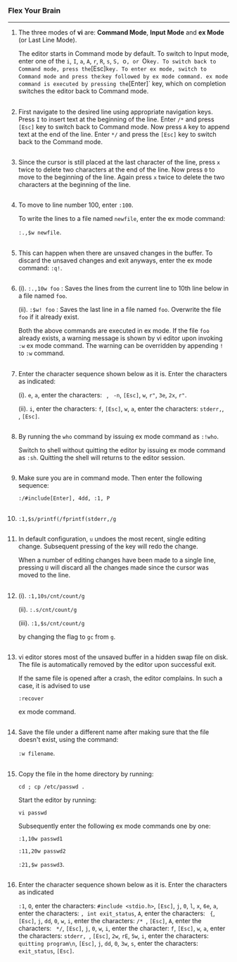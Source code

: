 ### Flex Your Brain

---

01. The three modes of **vi** are: **Command Mode**, **Input Mode** and **ex Mode** (or Last Line Mode).

    The editor starts in Command mode by default. To switch to Input mode, enter one of the `i`, `I`, `a`, `A`, `r`, `R`, `s`, `S, `o`, or `O` key. To switch back to Command mode, press the `[Esc]` key. To enter ex mode, switch to Command mode and press the `:` key followed by ex mode command. ex mode command is executed by pressing the `[Enter]` key, which on completion switches the editor back to Command mode.

##

02. First navigate to the desired line using appropriate navigation keys. Press `I` to insert text at the beginning of the line. Enter `/*` and press `[Esc]` key to switch back to Command mode. Now press `A` key to append text at the end of the line. Enter `*/` and press the `[Esc]` key to switch back to the Command mode.

##

03. Since the cursor is still placed at the last character of the line, press `x` twice to delete two characters at the end of the line. Now press `0` to move to the beginning of the line. Again press `x` twice to delete the two characters at the beginning of the line.

##

04. To move to line number 100, enter `:100`.

    To write the lines to a file named `newfile`, enter the ex mode command:

    `:.,$w newfile`.

##

05. This can happen when there are unsaved changes in the buffer. To discard the unsaved changes and exit anyways, enter the ex mode command: `:q!`.

##

06. (i). `:.,10w foo` : Saves the lines from the current line to 10th line below in a file named `foo`.

    (ii). `:$w! foo` : Saves the last line in a file named `foo`. Overwrite the file `foo` if it already exist.

    Both the above commands are executed in ex mode. If the file `foo` already exists, a warning message is shown by vi editor upon invoking `:w` ex mode command. The warning can be overridden by appending `!` to `:w` command.

##

07. Enter the character sequence shown below as it is. Enter the characters as indicated:

    (i). `e`, `a`, enter the characters: ` `, ` -n`, `[Esc]`, `w`, `r"`, `3e`, `2x`, `r"`.

    (ii). `i`, enter the characters: `f`, `[Esc]`, `w`, `a`, enter the characters: `stderr,`, ` `, `[Esc]`.

##

08. By running the `who` command by issuing ex mode command as `:!who`.

    Switch to shell without quitting the editor by issuing ex mode command as `:sh`. Quitting the shell will returns to the editor session.

##

09. Make sure you are in command mode. Then enter the following sequence:

    `:/#include[Enter], 4dd, :1, P`

##

10. `:1,$s/printf(/fprintf(stderr,/g`

##

11. In default configuration, `u` undoes the most recent, single editing change. Subsequent pressing of the key will redo the change.

    When a number of editing changes have been made to a single line, pressing `U` will discard all the changes made since the cursor was moved to the line.

##

12. (i). `:1,10s/cnt/count/g`

    (ii). `:.s/cnt/count/g`

    (iii). `:1,$s/cnt/count/g`

    by changing the flag to `gc` from `g`.

##

13. vi editor stores most of the unsaved buffer in a hidden swap file on disk. The file is automatically removed by the editor upon successful exit.

    If the same file is opened after a crash, the editor complains. In such a case, it is advised to use

    `:recover`

    ex mode command.

##

14. Save the file under a different name after making sure that the file doesn't exist, using the command:

    `:w filename`.

##

15. Copy the file in the home directory by running:

    `cd ; cp /etc/passwd .`

    Start the editor by running:

    `vi passwd`

    Subsequently enter the following ex mode commands one by one:

    `:1,10w passwd1`

    `:11,20w passwd2`

    `:21,$w passwd3`.

##

16. Enter the character sequence shown below as it is. Enter the characters as indicated

    `:1`, `O`, enter the characters: `#include <stdio.h>`, `[Esc]`, `j`, `0`, `l`, `x`, `6e`, `a`, enter the characters: `, int exit_status`, `A`, enter the characters: ` {`, `[Esc]`, `j`, `dd`, `0`, `w`, `i`, enter the characters: `/* `, `[Esc]`, `A`, enter the characters: ` */`, `[Esc]`, `j`, `0`, `w`, `i`, enter the character: `f`, `[Esc]`, `w`, `a`, enter the characters: `stderr, `, `[Esc]`, `2w`, `rE`, `5w`, `i`, enter the characters: `quitting program\n`, `[Esc]`, `j`, `dd`, `0`, `3w`, `s`, enter the characters: `exit_status`, `[Esc]`.

##
